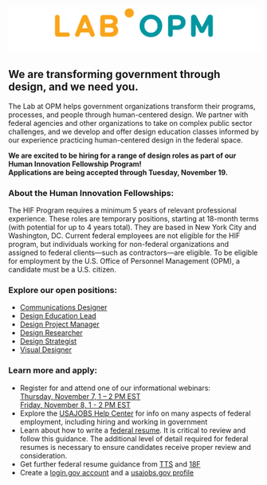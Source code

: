 ![Image](lab_logo.png)



## We are transforming government through design, and we need you.

The Lab at OPM helps government organizations transform their programs, processes, and people through human-centered design. We partner with federal agencies and other organizations to take on complex public sector challenges, and we develop and offer design education classes informed by our experience practicing human-centered design in the federal space.

<b>We are excited to be hiring for a range of design roles as part of our Human Innovation Fellowship Program! <br>Applications are being accepted through Tuesday, November 19.</b>

### About the Human Innovation Fellowships:

The HIF Program requires a minimum 5 years of relevant professional experience. These roles are temporary positions, starting at 18-month terms (with potential for up to 4 years total). They are based in New York City and Washington, DC. Current federal employees are not eligible for the HIF program, but individuals working for non-federal organizations and assigned to federal clients—such as contractors—are eligible. To be eligible for employment by the U.S. Office of Personnel Management (OPM), a candidate must be a U.S. citizen.  

### Explore our open positions:

- [Communications Designer](https://www.usajobs.gov/GetJob/ViewDetails/550873100)
- [Design Education Lead](https://www.usajobs.gov/GetJob/ViewDetails/550871200)
- [Design Project Manager](https://www.usajobs.gov/GetJob/ViewDetails/550873500)
- [Design Researcher](https://www.usajobs.gov/GetJob/ViewDetails/550870700)
- [Design Strategist](https://www.usajobs.gov/GetJob/ViewDetails/550870100)
- [Visual Designer](https://www.usajobs.gov/GetJob/ViewDetails/550872000)

### Learn more and apply:

- Register for and attend one of our informational webinars:<br>
[Thursday, November 7, 1 – 2 PM EST](https://www.eventbrite.com/e/the-lab-at-opm-information-session-for-potential-applicants-tickets-80299165967)<br>
[Friday, November 8, 1 - 2 PM EST](https://www.eventbrite.com/e/the-lab-at-opm-information-session-for-potential-applicants-tickets-80300909181)
- Explore the [USAJOBS Help Center](https://www.usajobs.gov/Help/) for info on many aspects of federal employment, including 
 hiring and working in government
- Learn about how to write a [federal resume](https://www.usajobs.gov/Help/faq/application/documents/resume/what-to-include/). It is critical to review and follow this guidance. The additional level of detail required for federal resumes is necessary to ensure candidates receive proper review and consideration.
- Get further federal resume guidance from [TTS](https://join.tts.gsa.gov/resume/) and [18F](https://handbook.18f.gov/resume/)
- Create a [login.gov account](https://secure.login.gov/?request_id=f9c0a100-75eb-4813-b6d4-abaf90dc1aba) and a [usajobs.gov profile](https://www.usajobs.gov)
